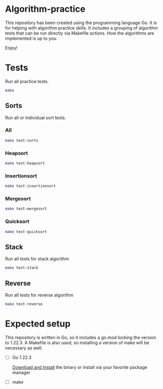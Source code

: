 # Algorithm-practice

This repository has been created using the programming language Go. It is for 
helping with algorithm practice skills. It includes a grouping of algorithm 
tests that can be run directly via Makefile actions. How the algorithms are 
implemented is up to you.

Enjoy!


# Tests

Run all practice tests.

```sh
make
```



## Sorts

Run all or individual sort tests.

### All

```sh
make test-sorts
```

### Heapsort

```sh
make test-heapsort
```

### Insertionsort

```sh
make test-insertionsort
```

### Mergesort

```sh
make test-mergesort
```

### Quicksort

```sh
make test-quicksort
```


## Stack

Run all tests for stack algorithm

```sh
make test-stack
```


## Reverse

Run all tests for reverse algorithm

```sh
make test-reverse
```


# Expected setup

This repository is written in Go, so it includes a go.mod locking the version 
to 1.22.3. A Makefile is also used, so installing a version of make will be 
necessary as well.

- [ ] Go 1.22.3

    [Download and Install](https://go.dev/dl/) the binary or install via your 
    favorite package manager

- [ ] make

